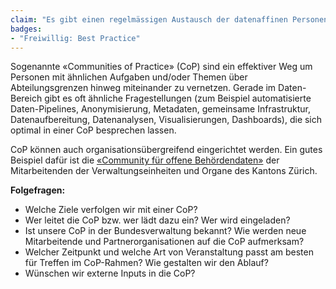 ```yaml
---
claim: "Es gibt einen regelmässigen Austausch der datenaffinen Personen in der Organisation."
badges:
- "Freiwillig: Best Practice"
---
```


Sogenannte «Communities of Practice» (CoP) sind ein effektiver Weg um Personen mit ähnlichen Aufgaben und/oder Themen über Abteilungsgrenzen hinweg miteinander zu vernetzen. Gerade im Daten-Bereich gibt es oft ähnliche Fragestellungen (zum Beispiel automatisierte Daten-Pipelines, Anonymisierung, Metadaten, gemeinsame Infrastruktur, Datenaufbereitung, Datenanalysen, Visualisierungen, Dashboards), die sich optimal in einer CoP besprechen lassen.

CoP können auch organisationsübergreifend eingerichtet werden. Ein gutes Beispiel dafür ist die [«Community für offene Behördendaten»](https://www.zh.ch/de/direktion-der-justiz-und-des-innern/statistisches-amt/open-government-data/community-open-government-data.html) der Mitarbeitenden der Verwaltungseinheiten und Organe des Kantons Zürich.

**Folgefragen:**

* Welche Ziele verfolgen wir mit einer CoP?
* Wer leitet die CoP bzw. wer lädt dazu ein? Wer wird eingeladen?
* Ist unsere CoP in der Bundesverwaltung bekannt? Wie werden neue Mitarbeitende und Partnerorganisationen auf die CoP aufmerksam?
* Welcher Zeitpunkt und welche Art von Veranstaltung passt am besten für Treffen im CoP-Rahmen? Wie gestalten wir den Ablauf?
* Wünschen wir externe Inputs in die CoP? 